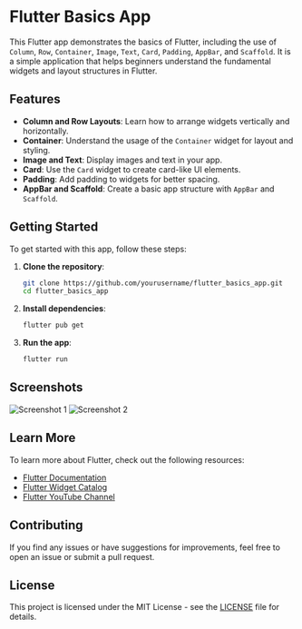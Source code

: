 # Flutter Basics App

This Flutter app demonstrates the basics of Flutter, including the use of `Column`, `Row`, `Container`, `Image`, `Text`, `Card`, `Padding`, `AppBar`, and `Scaffold`. It is a simple application that helps beginners understand the fundamental widgets and layout structures in Flutter.

## Features

- **Column and Row Layouts**: Learn how to arrange widgets vertically and horizontally.
- **Container**: Understand the usage of the `Container` widget for layout and styling.
- **Image and Text**: Display images and text in your app.
- **Card**: Use the `Card` widget to create card-like UI elements.
- **Padding**: Add padding to widgets for better spacing.
- **AppBar and Scaffold**: Create a basic app structure with `AppBar` and `Scaffold`.

## Getting Started

To get started with this app, follow these steps:

1. **Clone the repository**:
    ```bash
    git clone https://github.com/yourusername/flutter_basics_app.git
    cd flutter_basics_app
    ```

2. **Install dependencies**:
    ```bash
    flutter pub get
    ```

3. **Run the app**:
    ```bash
    flutter run
    ```

## Screenshots

![Screenshot 1](screenshots/screenshot1.png)
![Screenshot 2](screenshots/screenshot2.png)

## Learn More

To learn more about Flutter, check out the following resources:

- [Flutter Documentation](https://flutter.dev/docs)
- [Flutter Widget Catalog](https://flutter.dev/docs/development/ui/widgets)
- [Flutter YouTube Channel](https://www.youtube.com/flutterdev)

## Contributing

If you find any issues or have suggestions for improvements, feel free to open an issue or submit a pull request.

## License

This project is licensed under the MIT License - see the [LICENSE](LICENSE) file for details.

